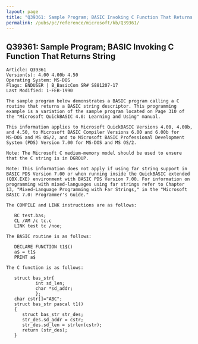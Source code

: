 ```yaml
---
layout: page
title: "Q39361: Sample Program; BASIC Invoking C Function That Returns String"
permalink: /pubs/pc/reference/microsoft/kb/Q39361/
---
```


## Q39361: Sample Program; BASIC Invoking C Function That Returns String

	Article: Q39361
	Version(s): 4.00 4.00b 4.50
	Operating System: MS-DOS
	Flags: ENDUSER | B_BasicCom SR# S881207-17
	Last Modified: 1-FEB-1990
	
	The sample program below demonstrates a BASIC program calling a C
	routine that returns a BASIC string descriptor. This programming
	example is a variation of the sample program located on Page 310 of
	the "Microsoft QuickBASIC 4.0: Learning and Using" manual.
	
	This information applies to Microsoft QuickBASIC Versions 4.00, 4.00b,
	and 4.50, to Microsoft BASIC Compiler Versions 6.00 and 6.00b for
	MS-DOS and MS OS/2, and to Microsoft BASIC Professional Development
	System (PDS) Version 7.00 for MS-DOS and MS OS/2.
	
	Note: The Microsoft C medium-memory model should be used to ensure
	that the C string is in DGROUP.
	
	Note: This information does not apply if using far string support in
	BASIC PDS Version 7.00 or when running inside the QuickBASIC extended
	(QBX.EXE) environment with BASIC PDS Version 7.00. For information on
	programming with mixed-languages using far strings refer to Chapter
	13, "Mixed-Language Programming with Far Strings," in the "Microsoft
	BASIC 7.0: Programmer's Guide."
	
	The COMPILE and LINK instructions are as follows:
	
	   BC test.bas;
	   CL /AM /c tc.c
	   LINK test tc /noe;
	
	The BASIC routine is as follows:
	
	   DECLARE FUNCTION t1$()
	   a$ = t1$
	   PRINT a$
	
	The C function is as follows:
	
	   struct bas_str{
	           int sd_len;
	           char *sd_addr;
	           };
	   char cstr[]="ABC";
	   struct bas_str pascal t1()
	   {
	      struct bas_str str_des;
	      str_des.sd_addr = cstr;
	      str_des.sd_len = strlen(cstr);
	      return (str_des);
	   }
